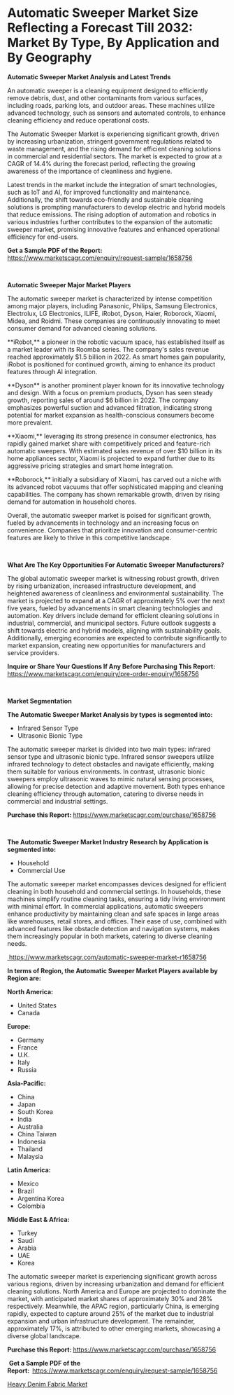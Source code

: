 <p><h1>Automatic Sweeper Market Size Reflecting a Forecast Till 2032: Market By Type, By Application and By Geography</h1></p><p><strong>Automatic Sweeper Market Analysis and Latest Trends</strong></p>
<p><p>An automatic sweeper is a cleaning equipment designed to efficiently remove debris, dust, and other contaminants from various surfaces, including roads, parking lots, and outdoor areas. These machines utilize advanced technology, such as sensors and automated controls, to enhance cleaning efficiency and reduce operational costs.</p><p>The Automatic Sweeper Market is experiencing significant growth, driven by increasing urbanization, stringent government regulations related to waste management, and the rising demand for efficient cleaning solutions in commercial and residential sectors. The market is expected to grow at a CAGR of 14.4% during the forecast period, reflecting the growing awareness of the importance of cleanliness and hygiene.</p><p>Latest trends in the market include the integration of smart technologies, such as IoT and AI, for improved functionality and maintenance. Additionally, the shift towards eco-friendly and sustainable cleaning solutions is prompting manufacturers to develop electric and hybrid models that reduce emissions. The rising adoption of automation and robotics in various industries further contributes to the expansion of the automatic sweeper market, promising innovative features and enhanced operational efficiency for end-users.</p></p>
<p><strong>Get a Sample PDF of the Report:&nbsp;</strong> <a href="https://www.marketscagr.com/enquiry/request-sample/1658756?utm_campaign=1869&utm_medium=2&utm_source=Github&utm_content=ia&utm_term=06022025&utm_id=automatic-sweeper">https://www.marketscagr.com/enquiry/request-sample/1658756</a></p>
<p>&nbsp;</p>
<p><strong>Automatic Sweeper Major Market Players</strong></p>
<p><p>The automatic sweeper market is characterized by intense competition among major players, including Panasonic, Philips, Samsung Electronics, Electrolux, LG Electronics, ILIFE, iRobot, Dyson, Haier, Roborock, Xiaomi, Midea, and Roidmi. These companies are continuously innovating to meet consumer demand for advanced cleaning solutions.</p><p>**iRobot,** a pioneer in the robotic vacuum space, has established itself as a market leader with its Roomba series. The company's sales revenue reached approximately $1.5 billion in 2022. As smart homes gain popularity, iRobot is positioned for continued growth, aiming to enhance its product features through AI integration.</p><p>**Dyson** is another prominent player known for its innovative technology and design. With a focus on premium products, Dyson has seen steady growth, reporting sales of around $6 billion in 2022. The company emphasizes powerful suction and advanced filtration, indicating strong potential for market expansion as health-conscious consumers become more prevalent.</p><p>**Xiaomi,** leveraging its strong presence in consumer electronics, has rapidly gained market share with competitively priced and feature-rich automatic sweepers. With estimated sales revenue of over $10 billion in its home appliances sector, Xiaomi is projected to expand further due to its aggressive pricing strategies and smart home integration.</p><p>**Roborock,** initially a subsidiary of Xiaomi, has carved out a niche with its advanced robot vacuums that offer sophisticated mapping and cleaning capabilities. The company has shown remarkable growth, driven by rising demand for automation in household chores.</p><p>Overall, the automatic sweeper market is poised for significant growth, fueled by advancements in technology and an increasing focus on convenience. Companies that prioritize innovation and consumer-centric features are likely to thrive in this competitive landscape.</p></p>
<p>&nbsp;</p>
<p><strong>What Are The Key Opportunities For Automatic Sweeper Manufacturers?</strong></p>
<p><p>The global automatic sweeper market is witnessing robust growth, driven by rising urbanization, increased infrastructure development, and heightened awareness of cleanliness and environmental sustainability. The market is projected to expand at a CAGR of approximately 5% over the next five years, fueled by advancements in smart cleaning technologies and automation. Key drivers include demand for efficient cleaning solutions in industrial, commercial, and municipal sectors. Future outlook suggests a shift towards electric and hybrid models, aligning with sustainability goals. Additionally, emerging economies are expected to contribute significantly to market expansion, creating new opportunities for manufacturers and service providers.</p></p>
<p><strong>Inquire or Share Your Questions If Any Before Purchasing This Report:</strong> <a href="https://www.marketscagr.com/enquiry/pre-order-enquiry/1658756?utm_campaign=1869&utm_medium=2&utm_source=Github&utm_content=ia&utm_term=06022025&utm_id=automatic-sweeper">https://www.marketscagr.com/enquiry/pre-order-enquiry/1658756</a></p>
<p>&nbsp;</p>
<p><strong>Market Segmentation</strong></p>
<p><strong>The Automatic Sweeper Market Analysis by types is segmented into:</strong></p>
<p><ul><li>Infrared Sensor Type</li><li>Ultrasonic Bionic Type</li></ul></p>
<p><p>The automatic sweeper market is divided into two main types: infrared sensor type and ultrasonic bionic type. Infrared sensor sweepers utilize infrared technology to detect obstacles and navigate efficiently, making them suitable for various environments. In contrast, ultrasonic bionic sweepers employ ultrasonic waves to mimic natural sensing processes, allowing for precise detection and adaptive movement. Both types enhance cleaning efficiency through automation, catering to diverse needs in commercial and industrial settings.</p></p>
<p><strong>Purchase this Report:&nbsp;</strong><a href="https://www.marketscagr.com/purchase/1658756?utm_campaign=1869&utm_medium=2&utm_source=Github&utm_content=ia&utm_term=06022025&utm_id=automatic-sweeper">https://www.marketscagr.com/purchase/1658756</a></p>
<p>&nbsp;</p>
<p><strong>The Automatic Sweeper Market Industry Research by Application is segmented into:</strong></p>
<p><ul><li>Household</li><li>Commercial Use</li></ul></p>
<p><p>The automatic sweeper market encompasses devices designed for efficient cleaning in both household and commercial settings. In households, these machines simplify routine cleaning tasks, ensuring a tidy living environment with minimal effort. In commercial applications, automatic sweepers enhance productivity by maintaining clean and safe spaces in large areas like warehouses, retail stores, and offices. Their ease of use, combined with advanced features like obstacle detection and navigation systems, makes them increasingly popular in both markets, catering to diverse cleaning needs.</p></p>
<p><a href="https://www.marketscagr.com/automatic-sweeper-market-r1658756?utm_campaign=1869&utm_medium=2&utm_source=Github&utm_content=ia&utm_term=06022025&utm_id=automatic-sweeper">&nbsp;https://www.marketscagr.com/automatic-sweeper-market-r1658756</a></p>
<p><strong>In terms of Region, the Automatic Sweeper Market Players available by Region are:</strong></p>
<p>
    <p> <strong> North America: </strong>
        <ul>
            <li>United States</li>
            <li>Canada</li>
        </ul>
        </p> 
    <p> <strong> Europe: </strong>
        <ul>
            <li>Germany</li>
            <li>France</li>
            <li>U.K.</li>
            <li>Italy</li>
            <li>Russia</li>
        </ul>
        </p> 
    <p> <strong> Asia-Pacific: </strong>
        <ul>
            <li>China</li>
            <li>Japan</li>
            <li>South Korea</li>
            <li>India</li>
            <li>Australia</li>
            <li>China Taiwan</li>
            <li>Indonesia</li>
            <li>Thailand</li>
            <li>Malaysia</li>
        </ul>
        </p> 
    <p> <strong> Latin America: </strong>
        <ul>
            <li>Mexico</li>
            <li>Brazil</li>
            <li>Argentina Korea</li>
            <li>Colombia</li>
        </ul>
        </p> 
    <p> <strong> Middle East & Africa: </strong>
        <ul>
            <li>Turkey</li>
            <li>Saudi</li>
            <li>Arabia</li>
            <li>UAE</li>
            <li>Korea</li>
        </ul>
    </p>
    </p>
<p><p>The automatic sweeper market is experiencing significant growth across various regions, driven by increasing urbanization and demand for efficient cleaning solutions. North America and Europe are projected to dominate the market, with anticipated market shares of approximately 30% and 28% respectively. Meanwhile, the APAC region, particularly China, is emerging rapidly, expected to capture around 25% of the market due to industrial expansion and urban infrastructure development. The remainder, approximately 17%, is attributed to other emerging markets, showcasing a diverse global landscape.</p></p>
<p><strong>Purchase this Report: </strong><a href="https://www.marketscagr.com/purchase/1658756?utm_campaign=1869&utm_medium=2&utm_source=Github&utm_content=ia&utm_term=06022025&utm_id=automatic-sweeper">https://www.marketscagr.com/purchase/1658756</a></p>
<p>&nbsp;<strong>Get a Sample PDF of the Report:&nbsp;&nbsp;</strong><a href="https://www.marketscagr.com/enquiry/request-sample/1658756?utm_campaign=1869&utm_medium=2&utm_source=Github&utm_content=ia&utm_term=06022025&utm_id=automatic-sweeper">https://www.marketscagr.com/enquiry/request-sample/1658756</a></p>
<p><strong></strong></p>
<p><p><a href="https://github.com/provorikovar/Market-Research-Report-List-7/blob/main/heavy-denim-fabric-market.md?utm_campaign=1869&utm_medium=2&utm_source=Github&utm_content=ia&utm_term=06022025&utm_id=automatic-sweeper">Heavy Denim Fabric Market</a></p></p>
